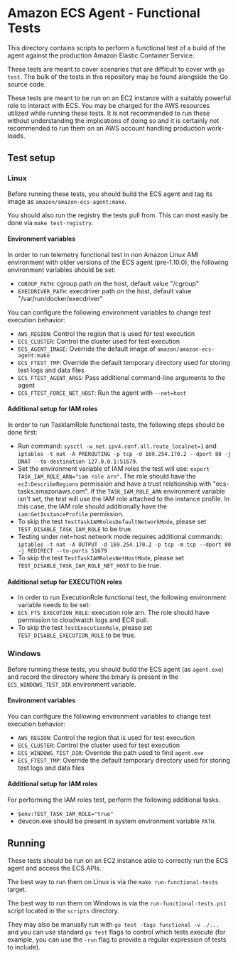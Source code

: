 # Amazon ECS Agent - Functional Tests

This directory contains scripts to perform a functional test of a build of the
agent against the production Amazon Elastic Container Service.

These tests are meant to cover scenarios that are difficult to cover with `go test`.
The bulk of the tests in this repository may be found alongside the Go source
code.

These tests are meant to be run on an EC2 instance with a suitably powerful
role to interact with ECS.
You may be charged for the AWS resources utilized while running these tests.
It is not recommended to run these without understanding the implications of
doing so and it is certainly not recommended to run them on an AWS account
handling production work-loads.

## Test setup

### Linux

Before running these tests, you should build the ECS agent and tag its image as
`amazon/amazon-ecs-agent:make`.

You should also run the registry the tests pull from. This can most easily be done via `make test-registry`.

#### Environment variables
In order to run telemetry functional test in non Amazon Linux AMI environment
with older versions of the ECS agent (pre-1.10.0), the following environment
variables should be set:
* `CGROUP_PATH`: cgroup path on the host, default value "/cgroup"
* `EXECDRIVER_PATH`: execdriver path on the host, default value "/var/run/docker/execdriver"

You can configure the following environment variables to change test
execution behavior:
* `AWS_REGION`: Control the region that is used for test execution
* `ECS_CLUSTER`: Control the cluster used for test execution
* `ECS_AGENT_IMAGE`: Override the default image of
  `amazon/amazon-ecs-agent:make`
* `ECS_FTEST_TMP`: Override the default temporary directory used for storing
  test logs and data files
* `ECS_FTEST_AGENT_ARGS`: Pass additional command-line arguments to the agent
* `ECS_FTEST_FORCE_NET_HOST`: Run the agent with `--net=host`

#### Additional setup for IAM roles
In order to run TaskIamRole functional tests, the following steps should be
done first:
* Run command: `sysctl -w net.ipv4.conf.all.route_localnet=1` and
  `iptables -t nat -A PREROUTING -p tcp -d 169.254.170.2 --dport 80 -j DNAT --to-destination 127.0.0.1:51679`.
* Set the environment variable of IAM roles the test will use:
  `export TASK_IAM_ROLE_ARN="iam role arn"`. The role should have the
  `ec2:DescribeRegions` permission and have a trust relationship with
  "ecs-tasks.amazonaws.com". If the `TASK_IAM_ROLE_ARN` environment variable
  isn't set, the test will use the IAM role attached to the instance profile.
  In this case, the IAM role should additionally have the
  `iam:GetInstanceProfile` permission.
* To skip the test `TestTaskIAMRolesDefaultNetworkMode`, please set `TEST_DISABLE_TASK_IAM_ROLE` to be true.
* Testing under net=host network mode requires additional commands:
  `iptables -t nat -A OUTPUT -d 169.254.170.2 -p tcp -m tcp --dport 80 -j REDIRECT --to-ports 51679`
* To skip the test `TestTaskIAMRolesNetHostMode`, please set `TEST_DISABLE_TASK_IAM_ROLE_NET_HOST` to be true.


#### Additional setup for EXECUTION roles
* In order to run ExecutionRole functional test, the following environment variable needs to be set:
* `ECS_FTS_EXECUTION_ROLE`: execution role arn. The role should have permission to cloudwatch logs and ECR pull.
* To skip the test `TestExecutionRole`, please set `TEST_DISABLE_EXECUTION_ROLE` to be true.

### Windows

Before running these tests, you should build the ECS agent (as `agent.exe`) and
record the directory where the binary is present in the `ECS_WINDOWS_TEST_DIR`
environment variable.

#### Environment variables
You can configure the following environment variables to change test
execution behavior:
* `AWS_REGION`: Control the region that is used for test execution
* `ECS_CLUSTER`: Control the cluster used for test execution
* `ECS_WINDOWS_TEST_DIR`: Override the path used to find `agent.exe`
* `ECS_FTEST_TMP`: Override the default temporary directory used for storing
  test logs and data files

#### Additional setup for IAM roles

For performing the IAM roles test, perform the following additional tasks.
* `$env:TEST_TASK_IAM_ROLE="true"`
* devcon.exe should be present in system environment variable `PATH`.


## Running

These tests should be run on an EC2 instance able to correctly run the ECS
agent and access the ECS APIs.

The best way to run them on Linux is via the `make run-functional-tests`
target.

The best way to run them on Windows is via the `run-functional-tests.ps1`
script located in the `scripts` directory.

They may also be manually run with `go test -tags functional -v ./...` and
you can use standard `go test` flags to control which tests execute (for
example, you can use the `-run` flag to provide a regular expression of tests
to include).

